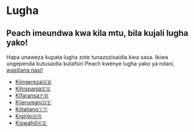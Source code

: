 # Lugha
## Peach imeundwa kwa kila mtu, bila kujali lugha yako!

Hapa unaweza kupata lugha zote tunazozisaidia kwa sasa.
Ikiwa ungependa kutusaidia kutafsiri Peach kwenye lugha yako ya ndani, [wasiliana nasi!](mailto:hello@peachbitcoin.com)

<ul>
  <li><a href="https://peachbitcoin.com">Kiingereza🇬🇧</a></li>
  <li><a href="https://peachbitcoin.com/es">Kihispania🇪🇸</a></li>
  <li><a href="https://peachbitcoin.com/fr">Kifaransa🇫🇷</a></li>
  <li><a href="https://peachbitcoin.com/de">Kijerumani🇩🇪</a></li>
  <li><a href="https://peachbitcoin.com/it">Kiitaliano🇮🇹</a></li>
  <li><a href="https://peachbitcoin.com/el">Kigiriki🇬🇷</a></li>
  <li><a href="https://peachbitcoin.com/sw">Kiswahili🇰🇪</a></li>
</ul>
